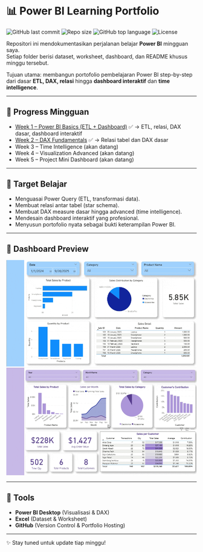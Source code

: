 # 📊 Power BI Learning Portfolio

![GitHub last commit](https://img.shields.io/github/last-commit/Nusaib/powerbi-portfolio)
![Repo size](https://img.shields.io/github/repo-size/Nusaib/powerbi-portfolio)
![GitHub top language](https://img.shields.io/github/languages/top/Nusaib/powerbi-portfolio)
![License](https://img.shields.io/github/license/Nusaib/powerbi-portfolio)

Repositori ini mendokumentasikan perjalanan belajar **Power BI** mingguan saya.  
Setiap folder berisi dataset, worksheet, dashboard, dan README khusus minggu tersebut.  

Tujuan utama: membangun portofolio pembelajaran Power BI step-by-step dari dasar **ETL, DAX, relasi** hingga **dashboard interaktif** dan **time intelligence**.

---

## 📅 Progress Mingguan
- [Week 1 – Power BI Basics (ETL + Dashboard)](./Week1_Basics) ✅ → ETL, relasi, DAX dasar, dashboard interaktif 
- [Week 2 – DAX Fundamentals](./Week2_Relation_DAX) ✅ → Relasi tabel dan DAX dasar
- Week 3 – Time Intelligence (akan datang)  
- Week 4 – Visualization Advanced (akan datang)  
- Week 5 – Project Mini Dashboard (akan datang)  

---

## 🎯 Target Belajar
- Menguasai Power Query (ETL, transformasi data).  
- Membuat relasi antar tabel (star schema).  
- Membuat DAX measure dasar hingga advanced (time intelligence).  
- Mendesain dashboard interaktif yang profesional.  
- Menyusun portofolio nyata sebagai bukti keterampilan Power BI.  

---

## 📸 Dashboard Preview
![Dashboard Week 1](./Week1_Basics/dashboard_week1.gif)
![Dashboard Week 2](./Week2_Relation_DAX/dashboard_week2.gif)

---

## 📌 Tools
- **Power BI Desktop** (Visualisasi & DAX)  
- **Excel** (Dataset & Worksheet)  
- **GitHub** (Version Control & Portfolio Hosting)  

---

✨ Stay tuned untuk update tiap minggu!  
